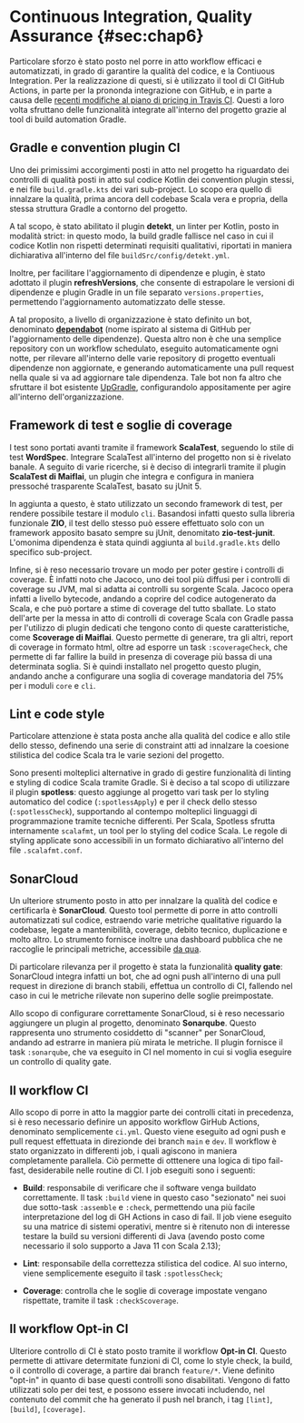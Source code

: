 # Continuous Integration, Quality Assurance {#sec:chap6}

Particolare sforzo è stato posto nel porre in atto workflow efficaci e
automatizzati, in grado di garantire la qualità del codice, e la Contiuous
Integration. Per la realizzazione di questi, si è utilizzato il tool di CI
GitHub Actions, in parte per la prononda integrazione con GitHub, e in parte a
causa delle
[recenti modifiche al piano di pricing in Travis CI](https://blog.travis-ci.com/2020-11-02-travis-ci-new-billing).
Questi a loro volta sfruttano delle funzionalità integrate all'interno del
progetto grazie al tool di build automation Gradle.

## Gradle e convention plugin CI

Uno dei primissimi accorgimenti posti in atto nel progetto ha riguardato dei
controlli di qualità posti in atto sul codice Kotlin dei convention plugin
stessi, e nei file `build.gradle.kts` dei vari sub-project. Lo scopo era quello
di innalzare la qualità, prima ancora dell codebase Scala vera e propria, della
stessa struttura Gradle a contorno del progetto.

A tal scopo, è stato abilitato il plugin **detekt**, un linter per Kotlin, posto
in modalità strict: in questo modo, la build gradle fallisce nel caso in cui il
codice Kotlin non rispetti determinati requisiti qualitativi, riportati in
maniera dichiarativa all'interno del file `buildSrc/config/detekt.yml`.

Inoltre, per facilitare l'aggiornamento di dipendenze e plugin, è stato adottato
il plugin **refreshVersions**, che consente di estrapolare le versioni di
dipendenze e plugin Gradle in un file separato `versions.properties`,
permettendo l'aggiornamento automatizzato delle stesse.

A tal proposito, a livello di organizzazione è stato definito un bot, denominato
**[dependabot](https://github.com/scalaquest/Dependabot)** (nome ispirato al
sistema di GitHub per l'aggiornamento delle dipendenze). Questa altro non è che
una semplice repository con un workflow schedulato, eseguito automaticamente
ogni notte, per rilevare all'interno delle varie repository di progetto
eventuali dipendenze non aggiornate, e generando automaticamente una pull
request nella quale si va ad aggiornare tale dipendenza. Tale bot non fa altro
che sfruttare il bot esistente [UpGradle](https://github.com/DanySK/upgradle),
configurandolo appositamente per agire all'interno dell'organizzazione.

## Framework di test e soglie di coverage

I test sono portati avanti tramite il framework **ScalaTest**, seguendo lo stile
di test **WordSpec**. Integrare ScalaTest all'interno del progetto non si è
rivelato banale. A seguito di varie ricerche, si è deciso di integrarli tramite
il plugin **ScalaTest di Maiflai**, un plugin che integra e configura in maniera
pressoché trasparente ScalaTest, basato su jUnit 5.

In aggiunta a questo, è stato utilizzato un secondo framework di test, per
rendere possibile testare il modulo `cli`. Basandosi infatti questo sulla
libreria funzionale **ZIO**, il test dello stesso può essere effettuato solo con
un framework apposito basato sempre su jUnit, denomitato **zio-test-junit**.
L'omonima dipendenza è stata quindi aggiunta al `build.gradle.kts` dello
specifico sub-project.

Infine, si è reso necessario trovare un modo per poter gestire i controlli di
coverage. È infatti noto che Jacoco, uno dei tool più diffusi per i controlli di
coverage su JVM, mal si adatta ai controlli su sorgente Scala. Jacoco opera
infatti a livello bytecode, andando a coprire del codice autogenerato da Scala,
e che può portare a stime di coverage del tutto sballate. Lo stato dell'arte per
la messa in atto di controlli di coverage Scala con Gradle passa per l'utilizzo
di plugin dedicati che tengono conto di queste caratteristiche, come **Scoverage
di Maiflai**. Questo permette di generare, tra gli altri, report di coverage in
formato html, oltre ad esporre un task `:scoverageCheck`, che permette di far
fallire la build in presenza di coverage più bassa di una determinata soglia. Si
è quindi installato nel progetto questo plugin, andando anche a configurare una
soglia di coverage mandatoria del 75% per i moduli `core` e `cli`.

## Lint e code style

Particolare attenzione è stata posta anche alla qualità del codice e allo stile
dello stesso, definendo una serie di constraint atti ad innalzare la coesione
stilistica del codice Scala tra le varie sezioni del progetto.

Sono presenti molteplici alternative in grado di gestire funzionalità di linting
e styling di codice Scala tramite Gradle. Si è deciso a tal scopo di utilizzare
il plugin **spotless**: questo aggiunge al progetto vari task per lo styling
automatico del codice (`:spotlessApply`) e per il check dello stesso
(`:spotlessCheck`), supportando al contempo molteplici linguaggi di
programmazione tramite tecniche differenti. Per Scala, Spotless sfrutta
internamente `scalafmt`, un tool per lo styling del codice Scala. Le regole di
styling applicate sono accessibili in un formato dichiarativo all'interno del
file `.scalafmt.conf`.

## SonarCloud

Un ulteriore strumento posto in atto per innalzare la qualità del codice e
certificarla è **SonarCloud**. Questo tool permette di porre in atto controlli
automatizzati sul codice, estraendo varie metriche qualitative riguardo la
codebase, legate a mantenibilità, coverage, debito tecnico, duplicazione e molto
altro. Lo strumento fornisce inoltre una dashboard pubblica che ne raccoglie le
principali metriche, accessibile
[da qua](https://sonarcloud.io/dashboard?id=scalaquest_PPS-19-ScalaQuest).

Di particolare rilevanza per il progetto è stata la funzionalità **quality
gate**: SonarCloud integra infatti un bot, che ad ogni push all'interno di una
pull request in direzione di branch stabili, effettua un controllo di CI,
fallendo nel caso in cui le metriche rilevate non superino delle soglie
preimpostate.

Allo scopo di configurare correttamente SonarCloud, si è reso necessario
aggiungere un plugin al progetto, denominato **Sonarqube**. Questo rappresenta
uno strumento cosiddetto di "scanner" per SonarCloud, andando ad estrarre in
maniera più mirata le metriche. Il plugin fornisce il task `:sonarqube`, che va
eseguito in CI nel momento in cui si voglia eseguire un controllo di quality
gate.

## Il workflow CI

Allo scopo di porre in atto la maggior parte dei controlli citati in precedenza,
si è reso necessario definire un apposito workflow GirHub Actions, denominato
semplicemente `ci.yml`. Questo viene eseguito ad ogni push e pull request
effettuata in direzionde dei branch `main` e `dev`. Il workflow è stato
organizzato in differenti job, i quali agiscono in maniera completamente
parallela. Ciò permette di otttenere una logica di tipo fail-fast, desiderabile
nelle routine di CI. I job eseguiti sono i seguenti:

- **Build**: responsabile di verificare che il software venga buildato
  correttamente. Il task `:build` viene in questo caso "sezionato" nei suoi due
  sotto-task `:assemble` e `:check`, permettendo una più facile interpretazione
  del log di GH Actions in caso di fail. Il job viene eseguito su una matrice di
  sistemi operativi, mentre si è ritenuto non di interesse testare la build su
  versioni differenti di Java (avendo posto come necessario il solo supporto a
  Java 11 con Scala 2.13);

- **Lint**: responsabile della correttezza stilistica del codice. Al suo
  interno, viene semplicemente eseguito il task `:spotlessCheck`;

- **Coverage**: controlla che le soglie di coverage impostate vengano
  rispettate, tramite il task `:checkScoverage`.

## Il workflow Opt-in CI

Ulteriore controllo di CI è stato posto tramite il workflow **Opt-in CI**.
Questo permette di attivare determitate funzioni di CI, come lo style check, la
build, o il controllo di coverage, a partire dai branch `feature/*`. Viene
definito "opt-in" in quanto di base questi controlli sono disabilitati. Vengono
di fatto utilizzati solo per dei test, e possono essere invocati includendo, nel
contenuto del commit che ha generato il push nel branch, i tag `[lint]`,
`[build]`, `[coverage]`.
